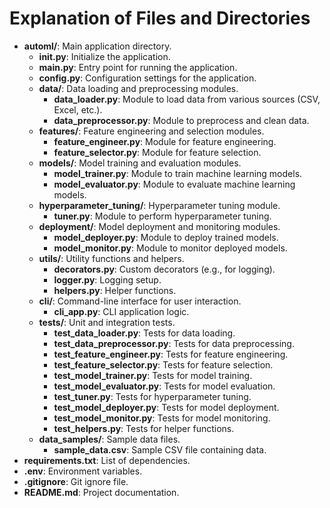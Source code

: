 # Explanation of Files and Directories

- **automl/**: Main application directory.
  - **__init__.py**: Initialize the application.
  - **main.py**: Entry point for running the application.
  - **config.py**: Configuration settings for the application.
  - **data/**: Data loading and preprocessing modules.
    - **data_loader.py**: Module to load data from various sources (CSV, Excel, etc.).
    - **data_preprocessor.py**: Module to preprocess and clean data.
  - **features/**: Feature engineering and selection modules.
    - **feature_engineer.py**: Module for feature engineering.
    - **feature_selector.py**: Module for feature selection.
  - **models/**: Model training and evaluation modules.
    - **model_trainer.py**: Module to train machine learning models.
    - **model_evaluator.py**: Module to evaluate machine learning models.
  - **hyperparameter_tuning/**: Hyperparameter tuning module.
    - **tuner.py**: Module to perform hyperparameter tuning.
  - **deployment/**: Model deployment and monitoring modules.
    - **model_deployer.py**: Module to deploy trained models.
    - **model_monitor.py**: Module to monitor deployed models.
  - **utils/**: Utility functions and helpers.
    - **decorators.py**: Custom decorators (e.g., for logging).
    - **logger.py**: Logging setup.
    - **helpers.py**: Helper functions.
  - **cli/**: Command-line interface for user interaction.
    - **cli_app.py**: CLI application logic.
  - **tests/**: Unit and integration tests.
    - **test_data_loader.py**: Tests for data loading.
    - **test_data_preprocessor.py**: Tests for data preprocessing.
    - **test_feature_engineer.py**: Tests for feature engineering.
    - **test_feature_selector.py**: Tests for feature selection.
    - **test_model_trainer.py**: Tests for model training.
    - **test_model_evaluator.py**: Tests for model evaluation.
    - **test_tuner.py**: Tests for hyperparameter tuning.
    - **test_model_deployer.py**: Tests for model deployment.
    - **test_model_monitor.py**: Tests for model monitoring.
    - **test_helpers.py**: Tests for helper functions.
  - **data_samples/**: Sample data files.
    - **sample_data.csv**: Sample CSV file containing data.
- **requirements.txt**: List of dependencies.
- **.env**: Environment variables.
- **.gitignore**: Git ignore file.
- **README.md**: Project documentation.
